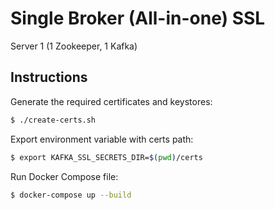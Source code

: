 # Single Broker (All-in-one) SSL
Server 1 (1 Zookeeper, 1 Kafka)

## Instructions
Generate the required certificates and keystores:
```sh
$ ./create-certs.sh
```
Export environment variable with certs path:
```sh
$ export KAFKA_SSL_SECRETS_DIR=$(pwd)/certs
```
Run Docker Compose file:
```sh
$ docker-compose up --build
```
